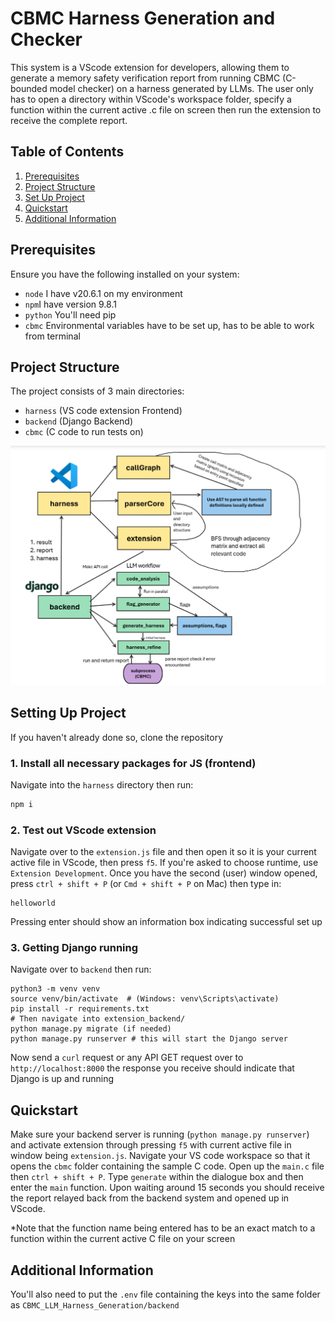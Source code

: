 # CBMC Harness Generation and Checker
This system is a VScode extension for developers, allowing them to generate a memory safety verification report from running CBMC (C-bounded model checker) on a harness generated by LLMs. The user only has to open a directory within VScode's workspace folder, specify a function within the current active .c file on screen then run the extension to receive the complete report.

## **Table of Contents**

1. [Prerequisites](#prerequisites)
2. [Project Structure](#project-structure)
3. [Set Up Project](#setting-up-project)
4. [Quickstart](#quickstart)
6. [Additional Information](#additional-information)

## **Prerequisites**

Ensure you have the following installed on your system:

- `node` I have v20.6.1 on my environment
- `npm`I have version 9.8.1
- `python` You'll need pip
- `cbmc` Environmental variables have to be set up, has to be able to work from terminal

## **Project Structure**

The project consists of 3 main directories:

- `harness` (VS code extension Frontend)
- `backend` (Django Backend)
- `cbmc` (C code to run tests on)

![System Architecture](system_architecture.png)

## **Setting Up Project**
If you haven't already done so, clone the repository
### 1. Install all necessary packages for JS (frontend)
Navigate into the `harness` directory then run:
```bash
npm i
```
### 2. Test out VScode extension
Navigate over to the `extension.js` file and then open it so it is your current active file in VScode, then press `f5`. If you're asked to choose runtime, use `Extension Development`. Once you have the second (user) window opened, press `ctrl + shift + P` (or `Cmd + shift + P` on Mac) then type in:
```
helloworld
```
Pressing enter should show an information box indicating successful set up
### 3. Getting Django running
Navigate over to `backend` then run:
```
python3 -m venv venv
source venv/bin/activate  # (Windows: venv\Scripts\activate)
pip install -r requirements.txt
# Then navigate into extension_backend/
python manage.py migrate (if needed)
python manage.py runserver # this will start the Django server
```
Now send a `curl` request or any API GET request over to `http://localhost:8000` the response you receive should indicate that Django is up and running

## **Quickstart**
Make sure your backend server is running (`python manage.py runserver`) and activate extension through pressing `f5` with current active file in window being `extension.js`.
Navigate your VS code workspace so that it opens the `cbmc` folder containing the sample C code. Open up the `main.c` file then `ctrl + shift + P`. Type `generate` within the dialogue box and then enter the `main` function. Upon waiting around 15 seconds you should receive the report relayed back from the backend system and opened up in VScode.

*Note that the function name being entered has to be an exact match to a function within the current active C file on your screen

## **Additional Information**
You'll also need to put the `.env` file containing the keys into the same folder as `CBMC_LLM_Harness_Generation/backend`